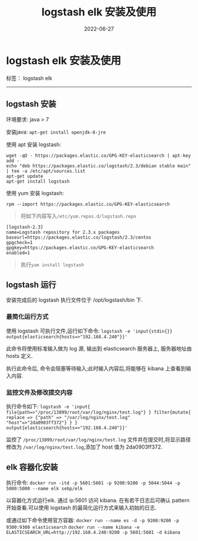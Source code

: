 ﻿---
title: "logstash elk 安装及使用"
date: 2022-06-27
summary: " "
tags: []
featured_image: ""
---


# logstash elk 安装及使用

标签： logstash elk 

---

## logstash 安装

环境要求: java > 7

安装java: `apt-get install openjdk-8-jre`

使用 apt 安装 logstash:
```
wget -qO - https://packages.elastic.co/GPG-KEY-elasticsearch | apt-key add -
echo "deb https://packages.elastic.co/logstash/2.3/debian stable main" | tee -a /etc/apt/sources.list
apt-get update
apt-get install logstash
```
使用 yum 安装 logstash:
```
rpm --import https://packages.elastic.co/GPG-KEY-elasticsearch
```
> 将如下内容写入`/etc/yum.repos.d/logstash.repo`
```
[logstash-2.3]
name=Logstash repository for 2.3.x packages
baseurl=https://packages.elastic.co/logstash/2.3/centos
gpgcheck=1
gpgkey=https://packages.elastic.co/GPG-KEY-elasticsearch
enabled=1
```
> 执行`yum install logstash`

## logstash 运行

安装完成后的 logstash 执行文件位于 /opt/logstash/bin 下.

### 最简化运行方式
使用 logstash 可执行文件,运行如下命令:
`logstash -e 'input{stdin{}} output{elasticsearch{hosts=>"192.168.4.240"}}'`

此命令将使用标准输入做为 log 源, 输出到 elasticsearch 服务器上, 服务器地址由 hosts 定义.

执行此命令后, 命令会阻塞等待输入;此时输入内容后,将能够在 kibana 上查看到输入内容.

### 监控文件及修改提交内容
执行命令如下:
`logstash -e 'input{ file{path=>"/proc/13899/root/var/log/nginx/test.log"} } filter{mutate{ replace => {"path" => "/var/log/nginx/test.log" "host"=>"2da0903ff372"} } }  output{elasticsearch{hosts=>"192.168.4.240"}}'`

监控了 `/proc/13899/root/var/log/nginx/test.log` 文件并在提交时,将显示路径修改为 `/var/log/nginx/test.log`,添加了 host 值为 2da0903ff372.

## elk 容器化安装

执行命令:
`docker run -itd -p 5601:5601 -p 9200:9200 -p 5044:5044 -p 5000:5000 --name elk sebp/elk`

以容器化方式运行elk. 通过 ip:5601 访问 kibana. 在有若干日志后可确认 pattern 开始查看.可以使用 logstash 的最简化运行方式来输入初始的日志.

或通过如下命令使用官方容器:
`docker run --name es -d -p 9200:9200 -p 9300:9300 elasticsearch`
`docker run --name kibana -e ELASTICSEARCH_URL=http://192.168.4.240:9200 -p 5601:5601 -d kibana`



